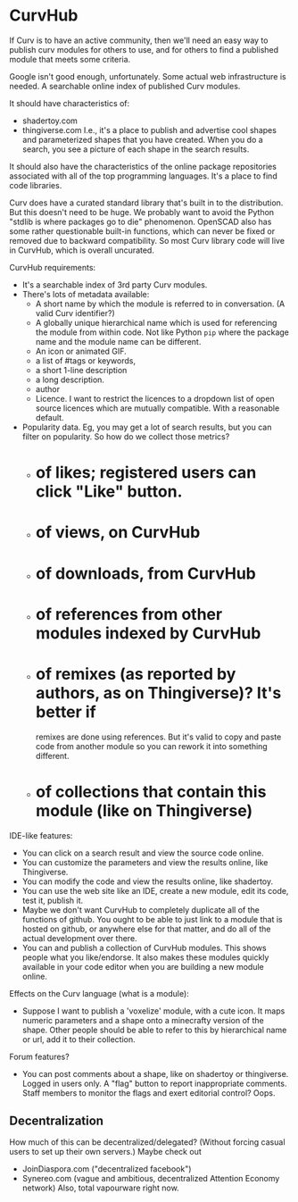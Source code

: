 # CurvHub

If Curv is to have an active community, then we'll need an easy way to
publish curv modules for others to use, and for others to find a published
module that meets some criteria.

Google isn't good enough, unfortunately. Some actual web infrastructure
is needed. A searchable online index of published Curv modules.

It should have characteristics of:
* shadertoy.com
* thingiverse.com
I.e., it's a place to publish and advertise cool shapes and parameterized
shapes that you have created. When you do a search, you see a picture of
each shape in the search results.

It should also have the characteristics of the online package repositories
associated with all of the top programming languages. It's a place to find
code libraries.

Curv does have a curated standard library that's built in to the
distribution. But this doesn't need to be huge. We probably want to avoid
the Python "stdlib is where packages go to die" phenomenon. OpenSCAD also has
some rather questionable built-in functions, which can never be fixed or
removed due to backward compatibility. So most Curv library code will
live in CurvHub, which is overall uncurated.

CurvHub requirements:
* It's a searchable index of 3rd party Curv modules.
* There's lots of metadata available:
  * A short name by which the module is referred to in conversation.
    (A valid Curv identifier?)
  * A globally unique hierarchical name which is used for referencing the
    module from within code. Not like Python `pip` where the package name and
    the module name can be different.
  * An icon or animated GIF.
  * a list of #tags or keywords,
  * a short 1-line description
  * a long description.
  * author
  * Licence. I want to restrict the licences to a dropdown list of
    open source licences which are mutually compatible. With a reasonable
    default.
* Popularity data. Eg, you may get a lot of search results, but you can filter
  on popularity. So how do we collect those metrics?
  * # of likes; registered users can click "Like" button.
  * # of views, on CurvHub
  * # of downloads, from CurvHub
  * # of references from other modules indexed by CurvHub
  * # of remixes (as reported by authors, as on Thingiverse)? It's better if
    remixes are done using references. But it's valid to copy and paste code
    from another module so you can rework it into something different.
  * # of collections that contain this module (like on Thingiverse)

IDE-like features:
  * You can click on a search result and view the source code online.
  * You can customize the parameters and view the results online,
    like Thingiverse.
  * You can modify the code and view the results online, like shadertoy.
  * You can use the web site like an IDE, create a new module, edit its code,
    test it, publish it.
  * Maybe we don't want CurvHub to completely duplicate all of the functions of
    github. You ought to be able to just link to a module that is hosted
    on github, or anywhere else for that matter, and do all of the actual
    development over there.
  * You can and publish a collection of CurvHub modules. This shows people what
    you like/endorse. It also makes these modules quickly available in your
    code editor when you are building a new module online.

Effects on the Curv language (what is a module):
 * Suppose I want to publish a 'voxelize' module, with a cute icon.
   It maps numeric parameters and a shape onto a minecrafty version
   of the shape. Other people should be able to refer to this by hierarchical
   name or url, add it to their collection.

Forum features?
 * You can post comments about a shape, like on shadertoy or thingiverse.
   Logged in users only. A "flag" button to report inappropriate comments.
   Staff members to monitor the flags and exert editorial control? Oops.

## Decentralization
How much of this can be decentralized/delegated? (Without forcing casual users
to set up their own servers.)
Maybe check out
* JoinDiaspora.com ("decentralized facebook")
* Synereo.com (vague and ambitious, decentralized Attention Economy network)
  Also, total vapourware right now.
